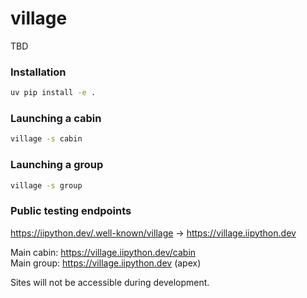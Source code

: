 # village

TBD

### Installation

```sh
uv pip install -e .
```

### Launching a cabin

```sh
village -s cabin
```

### Launching a group

```sh
village -s group
```

### Public testing endpoints

https://iipython.dev/.well-known/village -> https://village.iipython.dev  

Main cabin: https://village.iipython.dev/cabin  
Main group: https://village.iipython.dev  (apex)

Sites will not be accessible during development.
